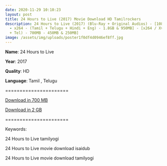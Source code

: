 ```yaml
---
date: 2020-11-29 10:10:23
layout: post
title: 24 Hours to Live (2017) Movie Download HD Tamilrockers
description: 24 Hours to Live (2017) (Blu-Ray + Original Audios) - [1080p & 720p
  - x264 - (Tamil + Telugu + Hindi + Eng) - 1.8GB & 950MB] - [x264 / XviD - (Tam
  + Tel) - 700MB - 450MB & 250MB]
image: /assets/img/uploads/poster1f0df4d0946ef8ff.jpg
---
```

**Name**: 24 Hours to Live

**Year**: 2017

**Quality**: HD

**Language**: Tamil , Telugu

\======================

[Download in 700 MB](https://drive.unblocked.workers.dev/24%2520Hours%2520to%2520Live/(%2520Telegram%2520%40isaiminidownload%2520)%2520-%252024%2520Hours%2520to%2520Live%2520(2017)%2520BR-Rip%2520-%2520XviD%2520-%2520Org%2520%5BTamil%2520%2B%2520Telugu%5D%2520-%2520700MB.avi?rootId=0AN9zhQ1hps-9Uk9PVA)

[](https://drive.unblocked.workers.dev/24%2520Hours%2520to%2520Live/(%2520Telegram%2520%40isaiminidownload%2520)%2520-%252024%2520Hours%2520to%2520Live%2520(2017)%2520BR-Rip%2520-%2520XviD%2520-%2520Org%2520%5BTamil%2520%2B%2520Telugu%5D%2520-%2520700MB.avi?rootId=0AN9zhQ1hps-9Uk9PVA)[Download in 2 GB](https://drive.unblocked.workers.dev/24%2520Hours%2520to%2520Live/(%2520Telegram%2520%40isaiminidownload%2520)%2520-%252024%2520Hours%2520to%2520Live%2520(2017)%25201080p%2520BluRay%2520-%2520Org%2520%5BTam%2520%2B%2520Tel%2520%2B%2520Hin%2520%2B%2520Eng%5D.mkv?rootId=0AN9zhQ1hps-9Uk9PVA)

[](https://drive.unblocked.workers.dev/24%2520Hours%2520to%2520Live/(%2520Telegram%2520%40isaiminidownload%2520)%2520-%252024%2520Hours%2520to%2520Live%2520(2017)%25201080p%2520BluRay%2520-%2520Org%2520%5BTam%2520%2B%2520Tel%2520%2B%2520Hin%2520%2B%2520Eng%5D.mkv?rootId=0AN9zhQ1hps-9Uk9PVA)======================

Keywords:

24 Hours to Live tamilyogi

24 Hours to Live movie download isaidub

24 Hours to Live movie download tamilyogi